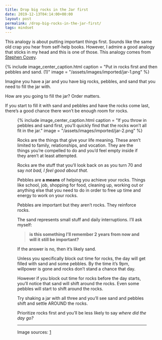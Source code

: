 ```yaml
---
title: Drop big rocks in the Jar first
date: 2019-12-13T04:14:00+00:00
layout: post
permalink: /drop-big-rocks-in-the-jar-first/
tags: mindset
---
```


This analogy is about putting important things first. Sounds like the same old crap you hear from self-help books. However, I admire a good analogy that sticks in my head and this is one of those. This analogy comes from [Stephen Covey](https://en.wikipedia.org/wiki/Stephen_Covey).

{% include image_center_caption.html 
    caption = "Put in rocks first and then pebbles and sand. (1)"
    image = "/assets/images/imported/jar-1.png"
%}

Imagine you have a jar and you have big rocks, pebbles, and sand that you need to fill the jar with.

How are you going to fill the jar? Order matters.

If you start to fill it with sand and pebbles and have the rocks come last, there&#8217;s a good chance there won&#8217;t be enough room for rocks.<figure class="wp-block-image size-large">


{% include image_center_caption.html
    caption = "If you throw in pebbles and sand first, you’ll quickly find that the rocks won’t all fit in the jar."
    image = "/assets/images/imported/jar-2.png"
%}

Rocks are the things that give your life meaning. These aren&#8217;t limited to family, relationships, and vocation. They are the things you&#8217;re compelled to do and you&#8217;d feel empty inside if they aren&#8217;t at least attempted.

Rocks are the stuff that you&#8217;ll look back on as you turn 70 and say _not bad, I feel good about that._

Pebbles are **a means** of helping you achieve your rocks. Things like school, job, shopping for food, cleaning up, working out or anything else that you need to do in order to free up time and energy to work on your rocks.

Pebbles are important but they aren&#8217;t rocks. They reinforce rocks.

The sand represents small stuff and daily interruptions. I&#8217;ll ask myself:

<blockquote class="wp-block-quote">
  <p>
    <strong>is this something I&#8217;ll remember 2 years from now and will it still be important?</strong>
  </p>
</blockquote>

If the answer is no, then it&#8217;s likely sand.

Unless you specifically block out time for rocks, the day will get filled with sand and some pebbles. By the time it&#8217;s 9pm, willpower is gone and rocks don&#8217;t stand a chance that day.

However if you block out time for rocks before the day starts, you&#8217;ll notice that sand will shift around the rocks. Even some pebbles will start to shift around the rocks.

Try shaking a jar with all three and you&#8217;ll see sand and pebbles shift and settle AROUND the rocks.

Prioritize rocks first and you&#8217;ll be less likely to say _where did the day go?_

<hr class="wp-block-separator" />

Image sources: [1](http://mindfulambition.net/big-rocks-first/)
